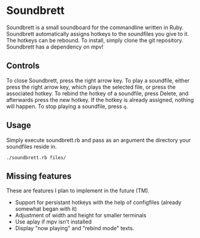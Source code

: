 # Soundbrett

Soundbrett is a small soundboard for the commandline written in Ruby. Soundbrett automatically assigns hotkeys to the soundfiles you give to it. The hotkeys can be rebound.
To install, simply clone the git repository. Soundbrett has a dependency on mpv!

## Controls

To close Soundbrett, press the right arrow key. To play a soundfile, either press the right arrow key, which plays the selected file, or press the associated hotkey.
To rebind the hotkey of a soundfile, press Delete, and afterwards press the new hotkey. If the hotkey is already assigned, nothing will happen.
To stop playing a soundfile, press `q`.

## Usage

Simply execute soundbrett.rb and pass as an argument the directory your soundfiles reside in.

`./soundbrett.rb files/`

## Missing features

These are features I plan to implement in the future (TM).

* Support for persistant hotkeys with the help of configfiles (already somewhat began with it)
* Adjustment of width and height for smaller terminals
* Use aplay if mpv isn't installed
* Display "now playing" and "rebind mode" texts.
